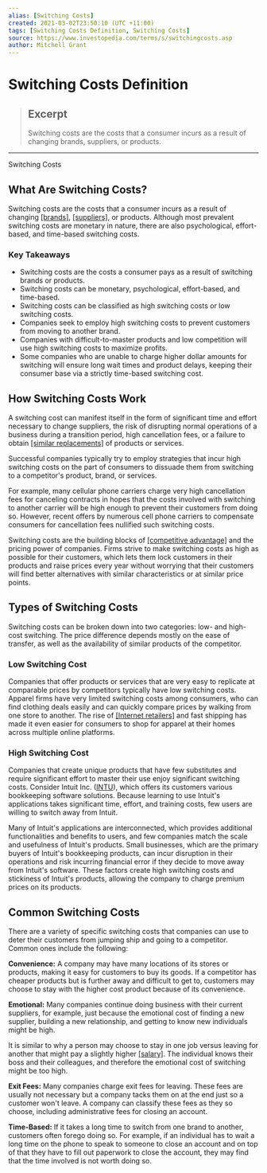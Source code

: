 ```yaml
---
alias: [Switching Costs]
created: 2021-03-02T23:50:10 (UTC +11:00)
tags: [Switching Costs Definition, Switching Costs]
source: https://www.investopedia.com/terms/s/switchingcosts.asp
author: Mitchell Grant
---
```


# Switching Costs Definition

> ## Excerpt
> Switching costs are the costs that a consumer incurs as a result of changing brands, suppliers, or products.

---

Switching Costs
## What Are Switching Costs?

Switching costs are the costs that a consumer incurs as a result of changing [[brands]](https://www.investopedia.com/terms/b/brand.asp), [[suppliers]](https://www.investopedia.com/terms/v/vendor.asp), or products. Although most prevalent switching costs are monetary in nature, there are also psychological, effort-based, and time-based switching costs.

### Key Takeaways

-   Switching costs are the costs a consumer pays as a result of switching brands or products.
-   Switching costs can be monetary, psychological, effort-based, and time-based.
-   Switching costs can be classified as high switching costs or low switching costs.
-   Companies seek to employ high switching costs to prevent customers from moving to another brand.
-   Companies with difficult-to-master products and low competition will use high switching costs to maximize profits.
-   Some companies who are unable to charge higher dollar amounts for switching will ensure long wait times and product delays, keeping their consumer base via a strictly time-based switching cost.

## How Switching Costs Work

A switching cost can manifest itself in the form of significant time and effort necessary to change suppliers, the risk of disrupting normal operations of a business during a transition period, high cancellation fees, or a failure to obtain [[similar replacements]](https://www.investopedia.com/terms/s/substitute.asp) of products or services.

Successful companies typically try to employ strategies that incur high switching costs on the part of consumers to dissuade them from switching to a competitor's product, brand, or services.

For example, many cellular phone carriers charge very high cancellation fees for canceling contracts in hopes that the costs involved with switching to another carrier will be high enough to prevent their customers from doing so. However, recent offers by numerous cell phone carriers to compensate consumers for cancellation fees nullified such switching costs.

Switching costs are the building blocks of [[competitive advantage]](https://www.investopedia.com/terms/c/competitive_advantage.asp) and the pricing power of companies. Firms strive to make switching costs as high as possible for their customers, which lets them lock customers in their products and raise prices every year without worrying that their customers will find better alternatives with similar characteristics or at similar price points.

## Types of Switching Costs

Switching costs can be broken down into two categories: low- and high-cost switching. The price difference depends mostly on the ease of transfer, as well as the availability of similar products of the competitor.

### Low Switching Cost

Companies that offer products or services that are very easy to replicate at comparable prices by competitors typically have low switching costs. Apparel firms have very limited switching costs among consumers, who can find clothing deals easily and can quickly compare prices by walking from one store to another. The rise of [[Internet retailers]](https://www.investopedia.com/terms/e/electronic-retailing-e-tailing.asp) and fast shipping has made it even easier for consumers to shop for apparel at their homes across multiple online platforms.

### High Switching Cost

Companies that create unique products that have few substitutes and require significant effort to master their use enjoy significant switching costs. Consider Intuit Inc. ([INTU](https://www.investopedia.com/markets/quote?tvwidgetsymbol=INTU)), which offers its customers various bookkeeping software solutions. Because learning to use Intuit's applications takes significant time, effort, and training costs, few users are willing to switch away from Intuit.

Many of Intuit's applications are interconnected, which provides additional functionalities and benefits to users, and few companies match the scale and usefulness of Intuit's products. Small businesses, which are the primary buyers of Intuit's bookkeeping products, can incur disruption in their operations and risk incurring financial error if they decide to move away from Intuit's software. These factors create high switching costs and stickiness of Intuit's products, allowing the company to charge premium prices on its products.

## Common Switching Costs

There are a variety of specific switching costs that companies can use to deter their customers from jumping ship and going to a competitor. Common ones include the following:

**Convenience:** A company may have many locations of its stores or products, making it easy for customers to buy its goods. If a competitor has cheaper products but is further away and difficult to get to, customers may choose to stay with the higher cost product because of its convenience.

**Emotional:** Many companies continue doing business with their current suppliers, for example, just because the emotional cost of finding a new supplier, building a new relationship, and getting to know new individuals might be high.

It is similar to why a person may choose to stay in one job versus leaving for another that might pay a slightly higher [[salary]](https://www.investopedia.com/salaries-and-compensation-4689802). The individual knows their boss and their colleagues, and therefore the emotional cost of switching might be too high.

**Exit Fees:** Many companies charge exit fees for leaving. These fees are usually not necessary but a company tacks them on at the end just so a customer won't leave. A company can classify these fees as they so choose, including administrative fees for closing an account.

**Time-Based:** If it takes a long time to switch from one brand to another, customers often forego doing so. For example, if an individual has to wait a long time on the phone to speak to someone to close an account and on top of that they have to fill out paperwork to close the account, they may find that the time involved is not worth doing so.
